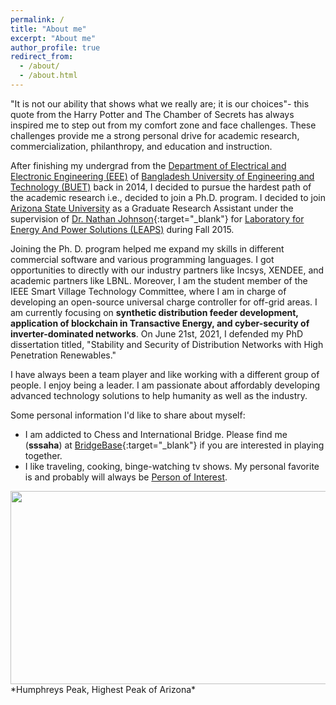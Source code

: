 ```yaml
---
permalink: /
title: "About me"
excerpt: "About me"
author_profile: true
redirect_from: 
  - /about/
  - /about.html
---
```


"It is not our ability that shows what we really are; it is our choices"- this quote from the Harry Potter and The Chamber of Secrets has always inspired me to step out from my comfort zone and face challenges. These challenges provide me a strong personal drive for academic research, commercialization, philanthropy, and education and instruction.

After finishing my undergrad from the [Department of Electrical and Electronic Engineering (EEE)](http://eee.buet.ac.bd/) of [Bangladesh University of Engineering and Technology (BUET)](https://www.buet.ac.bd/web/) back in 2014, I decided to pursue the hardest path of the academic research i.e., decided to join a Ph.D. program. I decided to join [Arizona State University](https://www.asu.edu) as a Graduate Research Assistant under the supervision of [Dr. Nathan Johnson](https://sustainability.asu.edu/person/nathan-johnson/){:target="_blank"} for [Laboratory for Energy And Power Solutions (LEAPS)](https://leaps.asu.edu/) during Fall 2015. 

Joining the Ph. D. program helped me expand my skills in different commercial software and various programming languages. I got opportunities to directly with our industry partners like Incsys, XENDEE, and academic partners like LBNL. Moreover, I am the student member of the IEEE Smart Village Technology Committee, where I am in charge of developing an open-source universal charge controller for off-grid areas. I am currently focusing on **synthetic distribution feeder development, application of blockchain in Transactive Energy, and cyber-security of inverter-dominated networks**. On June 21st, 2021, I defended my PhD dissertation titled, "Stability and Security of Distribution Networks with High Penetration Renewables."

I have always been a team player and like working with a different group of people. I enjoy being a leader. I am passionate about affordably developing advanced technology solutions to help humanity as well as the industry.

Some personal information I'd like to share about myself:
- I am addicted to Chess and International Bridge. Please find me (**sssaha**) at [BridgeBase](https://www.bridgebase.com/){:target="_blank"} if you are interested in playing together.
- I like traveling, cooking, binge-watching tv shows. My personal favorite is and probably will always be [Person of Interest](https://www.imdb.com/title/tt1839578/).

<img src='/images/Hum.jpg' width="972" height="309">
*Humphreys Peak, Highest Peak of Arizona* 
